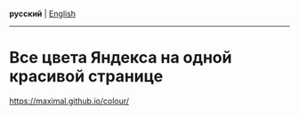 **русский** | [English](readme.md)

 * * *

# Все цвета Яндекса на одной красивой странице

https://maximal.github.io/colour/
